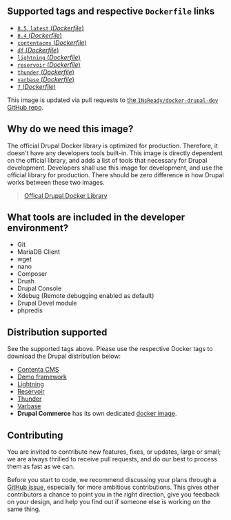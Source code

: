 ## Supported tags and respective `Dockerfile` links
-	[`8.5`, `latest` (*Dockerfile*)](https://github.com/INsReady/docker-drupal-dev/blob/master/8.5/Dockerfile)
-	[`8.4` (*Dockerfile*)](https://github.com/INsReady/docker-drupal-dev/blob/master/8.4/Dockerfile)
-   [`contentacms` (*Dockerfile*)](https://github.com/INsReady/docker-drupal-dev/blob/master/contentacms/Dockerfile)
-   [`df` (*Dockerfile*)](https://github.com/INsReady/docker-drupal-dev/blob/master/df/Dockerfile)
-   [`lightning` (*Dockerfile*)](https://github.com/INsReady/docker-drupal-dev/blob/master/lightning/Dockerfile)
-   [`reservoir` (*Dockerfile*)](https://github.com/INsReady/docker-drupal-dev/blob/master/reservoir/Dockerfile)
-   [`thunder` (*Dockerfile*)](https://github.com/INsReady/docker-drupal-dev/blob/master/thunder/Dockerfile)
-   [`varbase` (*Dockerfile*)](https://github.com/INsReady/docker-drupal-dev/blob/master/varbase/Dockerfile)
-	[`7` (*Dockerfile*)](https://github.com/INsReady/docker-drupal-dev/blob/7/Dockerfile)

This image is updated via pull requests to [the `INsReady/docker-drupal-dev` GitHub repo](https://github.com/INsReady/docker-drupal-dev).

## Why do we need this image?

The official Drupal Docker library is optimized for production. Therefore, it doesn't have any developers tools built-in. This image is directly dependent on the official library, and adds a list of tools that necessary for Drupal development. Developers shall use this image for development, and use the official library for production. There should be zero difference in how Drupal works between these two images.

> [Offical Drupal Docker Library](https://hub.docker.com/_/drupal/)

## What tools are included in the developer environment?

- Git
- MariaDB Client
- wget
- nano
- Composer
- Drush
- Drupal Console
- Xdebug (Remote debugging enabled as default)
- Drupal Devel module
- phpredis

## Distribution supported

See the supported tags above. Please use the respective Docker tags to download the Drupal distribution below:

- [Contenta CMS](https://www.drupal.org/project/contentacms)
- [Demo framework](https://www.drupal.org/project/df)
- [Lightning](https://www.drupal.org/project/lightning)
- [Reservoir](https://github.com/acquia/reservoir)
- [Thunder](https://www.drupal.org/project/thunder)
- [Varbase](https://www.drupal.org/project/varbase)
- **Drupal Commerce** has its own dedicated [docker image]((https://hub.docker.com/r/insready/drupal-commerce/)).

## Contributing
You are invited to contribute new features, fixes, or updates, large or small; we are always thrilled to receive pull requests, and do our best to process them as fast as we can.

Before you start to code, we recommend discussing your plans through a [GitHub issue](https://github.com/INsReady/docker-drupal-dev/issues), especially for more ambitious contributions. This gives other contributors a chance to point you in the right direction, give you feedback on your design, and help you find out if someone else is working on the same thing.